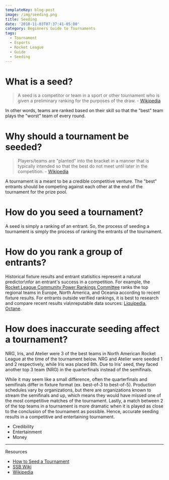 ```yaml
---
templateKey: blog-post
image: /img/seeding.png
title: Seeding
date: '2018-11-03T07:37:41-05:00'
category: Beginners Guide to Tournaments
tags:
  - Tournament
  - Esports
  - Rocket League
  - Guide
  - Seeding
---
```

# What is a seed?

> A seed  is a competitor or team in a sport or other tournament who is given a preliminary ranking for the purposes of the draw. - [Wikipedia](https://en.wikipedia.org/wiki/Seed_(sports))

In other words, teams are ranked based on their skill so that the "best" team plays the "worst" team of every round. 

# Why should a tournament be seeded? 

> Players/teams are "planted" into the bracket in a manner that is typically intended so that the best do not meet until later in the competition. - [Wikipedia](https://en.wikipedia.org/wiki/Seed_(sports))

A tournament is a meant to be a credible competitive venture. The "best" entrants should be competing against each other at the end of the tournament for the prize pool.

# How do you seed a tournament? 

A seed is simply a ranking of an entrant. So, the process of seeding a tournament is simply the process of ranking the entrants of the tournament.

# How do you rank a group of entrants?

Historical fixture results and entrant statisitics represent a natural predictor\nfor an entrant's success in a competition. For example, the [Rocket League Community Power Rankings Committee](https://twitter.com/RLPowerRankings) ranks the top regional teams in Europe, North America, and Oceania according to recent fixture results. For entrants outside verified rankings, it is best to research and compare recent results via\nreputable data sources: [Liquipedia](http://wiki.teamliquid.net/rocketleague/), [Octane](http://octane.gg/).

# How does inaccurate seeding affect a tournament?

NRG, Iris, and Atelier were 3 of the best teams in North American Rocket League at the time of the tournament below. NRG and Atelier were seeded 1 and 2 respectively, while Iris was placed 8th. Due to Iris' seed, they faced another top 3 team (NRG) in the quarterfinals instead of the semifinals.

While it may seem like a small difference, often the quarterfinals and semifinals differ in fixture format (ex. best-of-3 to best-of-5). Production schedules vary by organizations, but there are organizations known to stream the semifinals and up, which means they would have missed one of the most competitive matches of the tournament. Lastly, a match between 2 of the top teams in a tournament is more dramatic when it is played as close to the conclusion of the tournament as possible. Hence, accurate seeding results in a competitive and entertaining tournament.

* Credibility
* Entertainment
* Money

---

Resources

* [How to Seed a Tournament](https://smashboards.com/threads/how-to-seed-tournament-brackets-if-you-plan-to-host-please-read.179892/) 
* [SSB Wiki](https://www.ssbwiki.com/Seeding)
* [Wikipedia](https://en.wikipedia.org/wiki/Seed_(sports))
